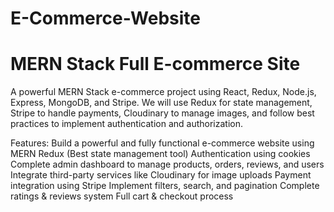# E-Commerce-Website

# MERN Stack Full E-commerce Site

A powerful MERN Stack e-commerce project using React, Redux, Node.js, Express, MongoDB, and Stripe. We will use Redux for state management, Stripe to handle payments, Cloudinary to manage images, and follow best practices to implement authentication and authorization.

Features:
Build a powerful and fully functional e-commerce website using MERN
Redux (Best state management tool)
Authentication using cookies
Complete admin dashboard to manage products, orders, reviews, and users
Integrate third-party services like Cloudinary for image uploads
Payment integration using Stripe
Implement filters, search, and pagination
Complete ratings & reviews system
Full cart & checkout process
